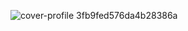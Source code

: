 ![cover-profile 3fb9fed576da4b28386a](https://user-images.githubusercontent.com/105733425/210820948-9dc3dd9b-5b91-4cd5-9430-2b3fb167d715.png)
